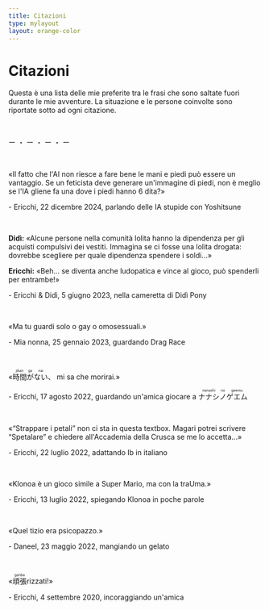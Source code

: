 ```yaml
---
title: Citazioni
type: mylayout
layout: orange-color
---
```


# Citazioni

Questa è una lista delle mie preferite tra le frasi che sono saltate fuori durante le mie avventure. La situazione e le persone coinvolte sono riportate sotto ad ogni citazione.

&nbsp;

<p class="center">ー ・ ー ・ ー ・ ー</p>

&nbsp;

«Il fatto che l'AI non riesce a fare bene le mani e piedi può essere un vantaggio. Se un feticista deve generare un'immagine di piedi, non è meglio se l'IA gliene fa una dove i piedi hanno 6 dita?»
<p class="right">- Ericchi, 22 dicembre 2024, parlando delle IA stupide con Yoshitsune</p>

&nbsp;

**Didì:** «Alcune persone nella comunità lolita hanno la dipendenza per gli acquisti compulsivi dei vestiti. Immagina se ci fosse una lolita drogata: dovrebbe scegliere per quale dipendenza spendere i soldi...»

**Ericchi:** «Beh... se diventa anche ludopatica e vince al gioco, può spenderli per entrambe!»
<p class="right">- Ericchi & Didì, 5 giugno 2023, nella cameretta di Didì Pony</p>

&nbsp;

«Ma tu guardi solo o gay o omosessuali.»
<p class="right">- Mia nonna, 25 gennaio 2023, guardando Drag Race</p>

&nbsp;

«<ruby>時間<rt>jikan</rt></ruby><ruby>が<rt>ga</rt></ruby><ruby>ない<rt>nai</rt></ruby></ruby>、 mi sa che morirai.»
<p class="right">- Ericchi, 17 agosto 2022, guardando un'amica giocare a <ruby>ナナシ<rt>nanashi</rt></ruby><ruby>ノ<rt>no</rt></ruby><ruby>ゲエム<rt>geemu</rt></ruby></p>

&nbsp;

«“Strappare i petali” non ci sta in questa textbox. Magari potrei scrivere “Spetalare” e chiedere all'Accademia della Crusca se me lo accetta...»
<p class="right">- Ericchi, 22 luglio 2022, adattando Ib in italiano</p>

&nbsp;

«Klonoa è un gioco simile a Super Mario, ma con la traUma.»
<p class="right">- Ericchi, 13 luglio 2022, spiegando Klonoa in poche parole</p>

&nbsp;

«Quel tizio era psicopazzo.»
<p class="right">- Daneel, 23 maggio 2022, mangiando un gelato</p>

&nbsp;

«<ruby>頑張<rt>ganba</rt></ruby>rizzati!»
<p class="right">- Ericchi, 4 settembre 2020, incoraggiando un'amica</p>
